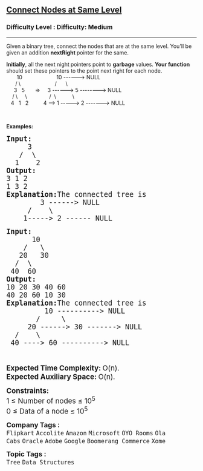 <h2><a href="https://www.geeksforgeeks.org/problems/connect-nodes-at-same-level/1?page=20&sortBy=submissions">Connect Nodes at Same Level</a></h2><h3>Difficulty Level : Difficulty: Medium</h3><hr><div class="problems_problem_content__Xm_eO"><p>Given a binary tree, connect the nodes that are at the same level. You'll be given an addition <strong>nextRight&nbsp;</strong>pointer for the same.</p>
<p><strong>Initially</strong>, all the next night<strong>&nbsp;</strong>pointers point to <strong>garbage </strong>values. <strong>Your function</strong> should set these pointers to the point next right for each node.<br>&nbsp;&nbsp;&nbsp;&nbsp;&nbsp;&nbsp; 10&nbsp;&nbsp;&nbsp;&nbsp;&nbsp;&nbsp;&nbsp;&nbsp;&nbsp;&nbsp;&nbsp;&nbsp;&nbsp; &nbsp; &nbsp; &nbsp; &nbsp;&nbsp; 10 ------&gt; NULL<br>&nbsp;&nbsp;&nbsp;&nbsp;&nbsp; / \&nbsp;&nbsp;&nbsp;&nbsp;&nbsp;&nbsp;&nbsp;&nbsp;&nbsp;&nbsp;&nbsp;&nbsp;&nbsp;&nbsp; &nbsp; &nbsp; &nbsp; &nbsp; /&nbsp;&nbsp;&nbsp;&nbsp;&nbsp; \<br>&nbsp;&nbsp;&nbsp;&nbsp; 3&nbsp;&nbsp; 5&nbsp;&nbsp;&nbsp;&nbsp;&nbsp;&nbsp; =&gt; &nbsp;&nbsp;&nbsp; 3 ------&gt; 5 --------&gt; NULL<br>&nbsp;&nbsp;&nbsp; / \&nbsp; &nbsp;&nbsp; \&nbsp;&nbsp;&nbsp;&nbsp;&nbsp;&nbsp;&nbsp;&nbsp; &nbsp; &nbsp;&nbsp;&nbsp; /&nbsp; \&nbsp;&nbsp;&nbsp;&nbsp;&nbsp;&nbsp;&nbsp;&nbsp;&nbsp;&nbsp; \<br>&nbsp;&nbsp; 4&nbsp;&nbsp; 1&nbsp;&nbsp; 2&nbsp;&nbsp;&nbsp;&nbsp; &nbsp; &nbsp;&nbsp; 4 --&gt; 1 -----&gt; 2 -------&gt; NULL</p>
<p>&nbsp;</p>
<p><strong>Examples:</strong></p>
<pre><span style="font-size: 14pt;"><strong>Input:
</strong>     3
&nbsp;  /  \
&nbsp; 1    2
<strong>Output:
</strong>3 1 2
1 3 2<strong>
Explanation:</strong>The connected tree is
&nbsp;&nbsp;&nbsp;&nbsp;&nbsp;&nbsp;&nbsp; 3 ------&gt; NULL
&nbsp;&nbsp;&nbsp;&nbsp; /&nbsp;&nbsp;&nbsp;&nbsp;\
&nbsp;&nbsp;  1-----&gt; 2 ------ NULL
</span></pre>
<pre><span style="font-size: 14pt;"><strong>Input:
</strong>      10
&nbsp;   /   \
&nbsp;  20   30
&nbsp; /  \
 40  60
<strong>Output:
</strong>10 20 30 40 60
40 20 60 10 30<strong>
Explanation:</strong>The connected tree is
&nbsp;&nbsp;&nbsp;&nbsp;&nbsp;&nbsp;&nbsp;&nbsp; 10 ----------&gt; NULL
&nbsp;&nbsp;&nbsp;  &nbsp; /&nbsp;&nbsp;&nbsp;&nbsp; \
&nbsp;&nbsp;&nbsp;&nbsp; 20 ------&gt; 30 -------&gt; NULL
&nbsp;&nbsp;/&nbsp;&nbsp;&nbsp; \
&nbsp;40 ----&gt; 60 ----------&gt; NULL</span></pre>
<p>&nbsp;</p>
<p><span style="font-size: 14pt;"><strong>Expected Time Complexity:&nbsp;</strong>O(n).</span><br><span style="font-size: 14pt;"><strong>Expected Auxiliary Space:&nbsp;</strong>O(n).</span></p>
<p><span style="font-size: 14pt;"><strong>Constraints:</strong></span><br><span style="font-size: 14pt;">1 ≤ Number of nodes ≤ 10<sup>5</sup></span><br><span style="font-size: 14pt;">0 ≤ Data of a node ≤ 10<sup>5</sup></span></p></div><p><span style=font-size:18px><strong>Company Tags : </strong><br><code>Flipkart</code>&nbsp;<code>Accolite</code>&nbsp;<code>Amazon</code>&nbsp;<code>Microsoft</code>&nbsp;<code>OYO Rooms</code>&nbsp;<code>Ola Cabs</code>&nbsp;<code>Oracle</code>&nbsp;<code>Adobe</code>&nbsp;<code>Google</code>&nbsp;<code>Boomerang Commerce</code>&nbsp;<code>Xome</code>&nbsp;<br><p><span style=font-size:18px><strong>Topic Tags : </strong><br><code>Tree</code>&nbsp;<code>Data Structures</code>&nbsp;